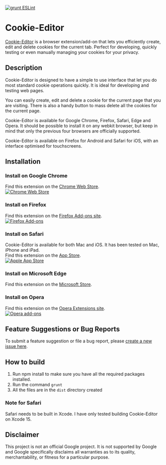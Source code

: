 [![grunt ESLint](https://github.com/Moustachauve/cookie-editor/actions/workflows/npm-grunt.yml/badge.svg)](https://github.com/Moustachauve/cookie-editor/actions/workflows/npm-grunt.yml)

# Cookie-Editor

[Cookie-Editor](https://cookie-editor.com/) is a browser extension/add-on that
lets you efficiently create, edit and delete cookies for the current tab.
Perfect for developing, quickly testing or even manually managing your cookies
for your privacy.

## Description

Cookie-Editor is designed to have a simple to use interface that let you do most
standard cookie operations quickly. It is ideal for developing and testing web
pages.

You can easily create, edit and delete a cookie for the current page that you
are visiting. There is also a handy button to mass delete all the cookies for
the current page.

Cookie-Editor is available for Google Chrome, Firefox, Safari, Edge and Opera.
It should be possible to install it on any webkit browser, but keep in mind that
only the previous four browsers are officially supported.

Cookie-Editor is available on Firefox for Android and Safari for iOS, with an
interface optimised for touchscreens.

## Installation

### Install on Google Chrome

Find this extension on the
[Chrome Web Store](https://chrome.google.com/webstore/detail/cookie-editor/hlkenndednhfkekhgcdicdfddnkalmdm?utm_campaign=github).  
[![Chrome Web Store](readme/get-chrome.png)](https://chrome.google.com/webstore/detail/cookie-editor/hlkenndednhfkekhgcdicdfddnkalmdm?utm_campaign=github)

### Install on Firefox

Find this extension on the
[Firefox Add-ons site](https://addons.mozilla.org/addon/cookie-editor?utm_campaign=external-github-readme).  
[![Firefox Add-ons](readme/get-firefox.webp)](https://addons.mozilla.org/addon/cookie-editor?utm_campaign=external-github-readme)

### Install on Safari

Cookie-Editor is available for both Mac and iOS. It has been tested on Mac,
iPhone and iPad.  
Find this extension on the
[App Store](https://apps.apple.com/app/apple-store/id6446215341?pt=126143671&ct=github&mt=8).  
[![Apple App Store](readme/get-safari-mac.svg)](https://apps.apple.com/app/apple-store/id6446215341?pt=126143671&ct=github&mt=8)

### Install on Microsoft Edge

Find this extension on the
[Microsoft Store](https://microsoftedge.microsoft.com/addons/detail/cookieeditor/neaplmfkghagebokkhpjpoebhdledlfi).

### Install on Opera

Find this extension on the
[Opera Extensions site](https://addons.opera.com/en/extensions/details/cookie-editor-2/).  
[![Opera add-ons](readme/get-opera.png)](https://addons.opera.com/en/extensions/details/cookie-editor-2/)

## Feature Suggestions or Bug Reports

To submit a feature suggestion or file a bug report, please
[create a new issue here](https://github.com/Moustachauve/cookie-editor/issues).

## How to build

1. Run npm install to make sure you have all the required packages installed.
2. Run the command `grunt`
3. All the files are in the `dist` directory created

### Note for Safari

Safari needs to be built in Xcode. I have only tested building Cookie-Editor on
Xcode 15.

## Disclaimer

This project is not an official Google project. It is not supported by Google
and Google specifically disclaims all warranties as to its quality,
merchantability, or fitness for a particular purpose.
